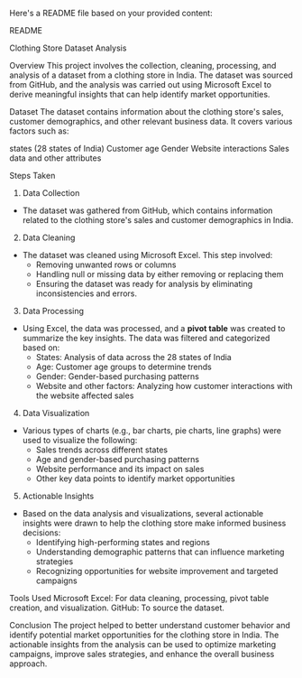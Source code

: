 Here's a README file based on your provided content:

README

Clothing Store Dataset Analysis

Overview
This project involves the collection, cleaning, processing, and analysis of a dataset from a clothing store in India. The dataset was sourced from GitHub, and the analysis was carried out using Microsoft Excel to derive meaningful insights that can help identify market opportunities.

Dataset
The dataset contains information about the clothing store's sales, customer demographics, and other relevant business data. It covers various factors such as:

states (28 states of India)
Customer age
Gender
Website interactions
Sales data and other attributes

 Steps Taken

 1. Data Collection
- The dataset was gathered from GitHub, which contains information related to the clothing store's sales and customer demographics in India.

 2. Data Cleaning
- The dataset was cleaned using Microsoft Excel. This step involved:
  - Removing unwanted rows or columns
  - Handling null or missing data by either removing or replacing them
  - Ensuring the dataset was ready for analysis by eliminating inconsistencies and errors.

3. Data Processing
- Using Excel, the data was processed, and a **pivot table** was created to summarize the key insights. The data was filtered and categorized based on:
  - States: Analysis of data across the 28 states of India
  - Age: Customer age groups to determine trends
  - Gender: Gender-based purchasing patterns
  - Website and other factors: Analyzing how customer interactions with the website affected sales

 4. Data Visualization
- Various types of charts (e.g., bar charts, pie charts, line graphs) were used to visualize the following:
  - Sales trends across different states
  - Age and gender-based purchasing patterns
  - Website performance and its impact on sales
  - Other key data points to identify market opportunities

5. Actionable Insights
- Based on the data analysis and visualizations, several actionable insights were drawn to help the clothing store make informed business decisions:
  - Identifying high-performing states and regions
  - Understanding demographic patterns that can influence marketing strategies
  - Recognizing opportunities for website improvement and targeted campaigns

Tools Used
Microsoft Excel: For data cleaning, processing, pivot table creation, and visualization.
GitHub: To source the dataset.

Conclusion
The project helped to better understand customer behavior and identify potential market opportunities for the clothing store in India. The actionable insights from the analysis can be used to optimize marketing campaigns, improve sales strategies, and enhance the overall business approach.
